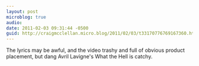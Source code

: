 ```yaml
---
layout: post
microblog: true
audio: 
date: 2011-02-03 09:31:44 -0500
guid: http://craigmcclellan.micro.blog/2011/02/03/t33170776769167360.html
---
```

The lyrics may be awful, and the video trashy and full of obvious product placement, but dang Avril Lavigne's What the Hell is catchy.
